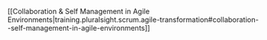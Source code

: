 
[[Collaboration & Self Management in Agile Environments|training.pluralsight.scrum.agile-transformation#collaboration--self-management-in-agile-environments]]